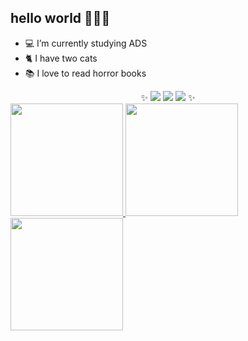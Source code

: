 ## hello world 👩🏻‍🦰

- 💻 I’m currently studying ADS
- 🐈 I have two cats 
- 📚 I love to read horror books

<div align="center">
✨  <a href="https://instagram.com/ibrunaneves" target="_blank"><img src="https://img.shields.io/badge/-Instagram-%23E4405F?style=for-the-badge&logo=instagram&logoColor=white" target="_blank"></a>
  <a href = "mailto:ibrunaneves@gmail.com"><img src="https://img.shields.io/badge/-Gmail-%23333?style=for-the-badge&logo=gmail&logoColor=white" target="_blank"></a>
  <a href="https://www.linkedin.com/in/bruna-neves-757546100/" target="_blank"><img src="https://img.shields.io/badge/-LinkedIn-%230077B5?style=for-the-badge&logo=linkedin&logoColor=white" target="_blank"></a> ✨
</div>

<div>
  <a href="https://github.com/ibrunaneves">
  <img height="180em" src="https://github-readme-stats.vercel.app/api?username=ibrunaneves&show_icons=true&theme=dracula&include_all_commits=true&count_private=true"/>
  <img height="180em" src="https://github-readme-stats.vercel.app/api/top-langs/?username=ibrunaneves&layout=compact&langs_count=16&theme=dracula"/>
  <img height="180em" src="https://github-readme-stats.vercel.app/api/top-langs/?username=ibrunaneves&layout=compact&langs_count=7&theme=dracula"/>
</div>
